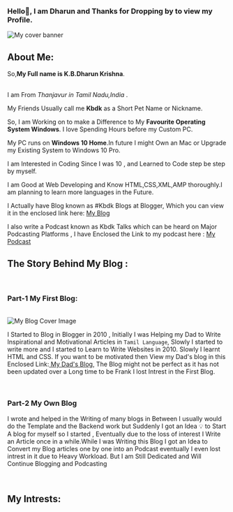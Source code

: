### Hello👋, I am Dharun and Thanks for Dropping by to view my Profile. 

<!--
**kbdharun/kbdharun** is a ✨ _special_ ✨ repository because its `README.md` (this file) appears on your GitHub profile.
Here are some ideas to get you started:

- 🔭 I’m currently working on ...
- 🌱 I’m currently learning ...
- 👯 I’m looking to collaborate on ...
- 🤔 I’m looking for help with ...
- 💬 Ask me about ...
- 📫 How to reach me: ...
- 😄 Pronouns: ...
- ⚡ Fun fact: ...
-->

<img src="https://github.com/kbdharun/kbdharun/blob/main/Cover_Banner.png?raw=true" alt="My cover banner">

<h2><b>About Me:</b></h2>

So,<b>My Full name is K.B.Dharun Krishna</b>. <br><br>

I am From _Thanjavur in Tamil Nadu,India_ .<br>

My Friends Usually call me **Kbdk** as a Short Pet Name or Nickname.<br>

So, I am Working on to make a Difference to My **Favourite Operating System Windows**. I love Spending Hours before my Custom PC. <br>

My PC runs on <b>Windows 10 Home</b>.In future I might Own an Mac or Upgrade my Existing System to Windows 10 Pro.<br>

I am Interested in Coding Since I was 10 , and Learned to Code step be step by myself.<br>

I am Good at Web Developing and Know HTML,CSS,XML,AMP thoroughly.I am planning to learn more languages in the Future.<br>

I Actually have Blog known as #Kbdk Blogs at Blogger, Which you can view it in the enclosed link here:  <a href="https://kbdkblogs.blogspot.com">My Blog</a><br>

I also write a Podcast known as Kbdk Talks which can be heard on Major Podcasting Platforms , I have Enclosed the Link to my podcast here : <a href="https://anchor.fm/kbdharun-krishna">My Podcast</a><br>


<h2><b>The Story Behind My Blog :</b></h2><br>
<h3>Part-1 My First Blog:</h3><br>
<img src="https://github.com/kbdharun/kbdharun/blob/main/Kbdk%20Blogs.png" alt="My Blog Cover Image">
<p>I Started to Blog in Blogger in 2010 , Initially I was Helping my Dad to Write Inspirational and Motivational Articles in <code>Tamil Language</code>, Slowly I started to write more and I started to Learn to Write Websites in 2010. Slowly I learnt HTML and CSS. If you want to be motivated then View my Dad's blog in this Enclosed Link:<a href="https://chinthanaicirpi.blogspot.com"> My Dad's Blog</a>, The Blog might not be perfect as it has not been updated over a Long time to be Frank I lost Intrest in the First Blog.</p><br>
<h3>Part-2 My Own Blog</h3>
<p>I wrote and helped in the Writing of many blogs in Between I usually would do the Template and the Backend work but Suddenly I got an Idea 💡 to Start A blog for myself so I started , Eventually due to the loss of interest I Write an Article once in a while.While I was Writing this Blog I got an Idea to Convert my Blog articles one by one into an Podcast eventually I even lost intrest in it due to Heavy Workload. But I am Still Dedicated and Will Continue Blogging and Podcasting</p><br>

<h2>My Intrests:</h2>




